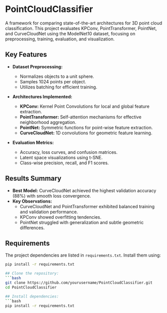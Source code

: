 # PointCloudClassifier

A framework for comparing state-of-the-art architectures for 3D point cloud classification. This project evaluates KPConv, PointTransformer, PointNet, and CurveCloudNet using the ModelNet10 dataset, focusing on preprocessing, training, evaluation, and visualization.

## Key Features

- **Dataset Preprocessing:**
  - Normalizes objects to a unit sphere.
  - Samples 1024 points per object.
  - Utilizes batching for efficient training.

- **Architectures Implemented:**
  - **KPConv:** Kernel Point Convolutions for local and global feature extraction.
  - **PointTransformer:** Self-attention mechanisms for effective neighborhood aggregation.
  - **PointNet:** Symmetric functions for point-wise feature extraction.
  - **CurveCloudNet:** 1D convolutions for geometric feature learning.

- **Evaluation Metrics:**
  - Accuracy, loss curves, and confusion matrices.
  - Latent space visualizations using t-SNE.
  - Class-wise precision, recall, and F1 scores.

## Results Summary

- **Best Model:** CurveCloudNet achieved the highest validation accuracy (88%) with smooth loss convergence.
- **Key Observations:**
  - CurveCloudNet and PointTransformer exhibited balanced training and validation performance.
  - KPConv showed overfitting tendencies.
  - PointNet struggled with generalization and subtle geometric differences.

## Requirements

The project dependencies are listed in `requirements.txt`. Install them using:

```bash
pip install -r requirements.txt

## Clone the repository:
```bash
git clone https://github.com/yourusername/PointCloudClassifier.git
cd PointCloudClassifier

## Install dependencies:
```bash
pip install -r requirements.txt
